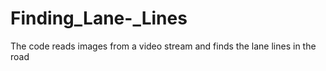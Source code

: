 # Finding_Lane-_Lines
The code reads images from a video stream and finds the lane lines in the road 
